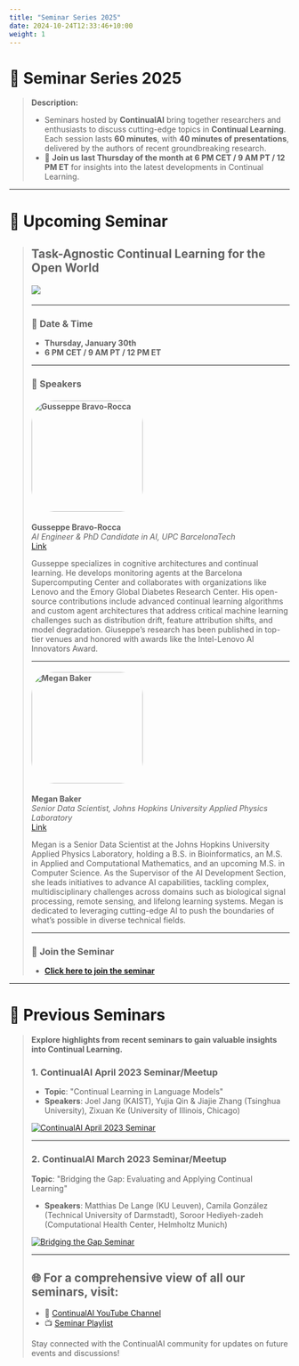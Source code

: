 ```yaml
---
title: "Seminar Series 2025"
date: 2024-10-24T12:33:46+10:00
weight: 1
---
```


# 🌟 Seminar Series 2025

> **Description:**
>
> - Seminars hosted by **ContinualAI** bring together researchers and enthusiasts to discuss cutting-edge topics in **Continual Learning**. Each session lasts **60 minutes**, with **40 minutes of presentations**, delivered by the authors of recent groundbreaking research.
> - 📅 **Join us last Thursday of the month at 6 PM CET / 9 AM PT / 12 PM ET** for insights into the latest developments in Continual Learning.

---

# 📢 Upcoming Seminar

> ## **Task-Agnostic Continual Learning for the Open World**
> #### <img src="{{ site.baseurl }}images/seminar/2025s1/cl_seminars_2025_Jan.png"/>
> ---
>
> ### 📅 **Date & Time**
>
> - **Thursday, January 30th**
> - **6 PM CET / 9 AM PT / 12 PM ET**
>
> ---
>
> ### 🎤 **Speakers**
>
> #### <img src="{{ site.baseurl }}/images/seminar/2025s1/Guseppe_Bravo.jpg" alt="Gusseppe Bravo-Rocca" width="200px" height="200px" style="border-radius: 20%; margin-right: 20px;" />
>
> **Gusseppe Bravo-Rocca**  
> *AI Engineer & PhD Candidate in AI, UPC BarcelonaTech*  
> [Link](https://gusseppe.github.io)  
>
> Gusseppe specializes in cognitive architectures and continual learning. He develops monitoring agents at the Barcelona Supercomputing Center and collaborates with organizations like Lenovo and the Emory Global Diabetes Research Center. His open-source contributions include advanced continual learning algorithms and custom agent architectures that address critical machine learning challenges such as distribution drift, feature attribution shifts, and model degradation. Giuseppe’s research has been published in top-tier venues and honored with awards like the Intel-Lenovo AI Innovators Award.
>
> ---
>
> #### <img src="{{ site.baseurl }}/images/seminar/2025s1/Megan_Baker.jpg" alt="Megan Baker" width="200px" height="200px" style="border-radius: 20%; margin-right: 20px;" />
>
> **Megan Baker**  
> *Senior Data Scientist, Johns Hopkins University Applied Physics Laboratory*  
> [Link](https://www.linkedin.com/in/megan-baker-b6875396)
>
> Megan is a Senior Data Scientist at the Johns Hopkins University Applied Physics Laboratory, holding a B.S. in Bioinformatics, an M.S. in Applied and Computational Mathematics, and an upcoming M.S. in Computer Science. As the Supervisor of the AI Development Section, she leads initiatives to advance AI capabilities, tackling complex, multidisciplinary challenges across domains such as biological signal processing, remote sensing, and lifelong learning systems. Megan is dedicated to leveraging cutting-edge AI to push the boundaries of what’s possible in diverse technical fields.
>
> ---
>
> ### 🌟 **Join the Seminar**
>
> - [**Click here to join the seminar**](https://stanford.zoom.us/meeting/register/11J-qoejS9yeIqqyAlqGpw)  

---

# 🎥 Previous Seminars

> **Explore highlights from recent seminars to gain valuable insights into Continual Learning.**
>
> ### **1. ContinualAI April 2023 Seminar/Meetup**
> - **Topic**: "Continual Learning in Language Models"
> - **Speakers**: Joel Jang (KAIST), Yujia Qin & Jiajie Zhang (Tsinghua University), Zixuan Ke (University of Illinois, Chicago)
>
> [![ContinualAI April 2023 Seminar](https://img.youtube.com/vi/FmfRukpRKjg/0.jpg)](https://www.youtube.com/watch?v=FmfRukpRKjg)
>
> ---
>
> ### **2. ContinualAI March 2023 Seminar/Meetup**
> **Topic**: "Bridging the Gap: Evaluating and Applying Continual Learning"
> - **Speakers**: Matthias De Lange (KU Leuven), Camila González (Technical University of Darmstadt), Soroor Hediyeh-zadeh (Computational Health Center, Helmholtz Munich)
>
> [![Bridging the Gap Seminar](https://img.youtube.com/vi/T2IYBSyug6w/0.jpg)](https://www.youtube.com/watch?v=T2IYBSyug6w)
>
> ---
>
> ## 🌐 For a comprehensive view of all our seminars, visit:
> - 🎥 [ContinualAI YouTube Channel](https://www.youtube.com/@ContinualAI)
> - 📺 [Seminar Playlist](https://www.youtube.com/playlist?list=PLm6QXeaB-XkBMFxvgZvYjqhaPgGg8Um9Z)
>
> Stay connected with the ContinualAI community for updates on future events and discussions!
